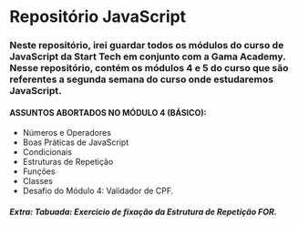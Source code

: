 # Repositório JavaScript



### Neste repositório, irei guardar todos os módulos do curso de JavaScript da Start Tech em conjunto com a Gama Academy. Nesse repositório, contém os módulos 4 e 5 do curso que são referentes a segunda semana do curso onde estudaremos JavaScript. 

#### ASSUNTOS ABORTADOS NO MÓDULO 4 (BÁSICO):

* Números e Operadores
* Boas Práticas de JavaScript
* Condicionais
* Estruturas de Repetição
* Funções
* Classes
* Desafio do Módulo 4: Validador de CPF.
##### Extra: Tabuada: Exercicio de fixação da Estrutura de Repetição FOR.
